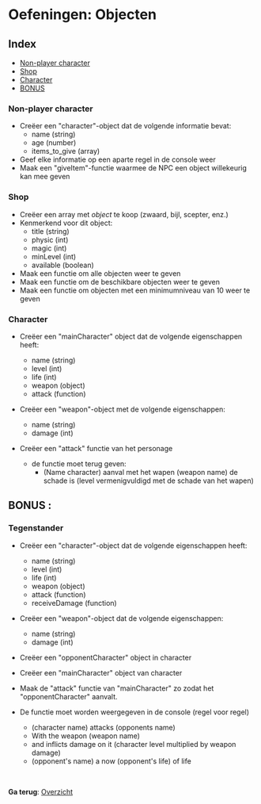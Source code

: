 # Oefeningen: Objecten

## Index
 - [Non-player character](#non-player-character)
 - [Shop](#shop)
 - [Character](#character)
 - [BONUS](#bonus)

### Non-player character
 - Creëer een "character"-object dat de volgende informatie bevat: 
    * name (string) 
    * age (number) 
    * items_to_give (array)
 - Geef elke informatie op een aparte regel in de console weer
 - Maak een "giveItem"-functie waarmee de NPC een object willekeurig kan mee geven

### Shop
 - Creëer een array met *object* te koop (zwaard, bijl, scepter, enz.)
 - Kenmerkend voor dit object:
    * title (string) 
    * physic (int)
    * magic (int)
    * minLevel (int)
    * available (boolean)
 - Maak een functie om alle objecten weer te geven
 - Maak een functie om de beschikbare objecten weer te geven
 - Maak een functie om objecten met een minimumniveau van 10 weer te geven


### Character

 - Creëer een "mainCharacter" object dat de volgende eigenschappen heeft: 
    * name (string) 
    * level (int) 
    * life (int) 
    * weapon (object) 
    * attack (function) 

 - Creëer een "weapon"-object met de volgende eigenschappen:    
    * name (string) 
    * damage (int) 

- Creëer een "attack" functie van het personage
	* de functie moet terug geven:
		* (Name character) aanval met het wapen (weapon name) de schade is (level vermenigvuldigd met de schade van het wapen)



## BONUS :

### Tegenstander

 - Creëer een "character"-object dat de volgende eigenschappen heeft: 
    * name (string) 
    * level (int) 
    * life (int) 
    * weapon (object) 
    * attack (function)
    * receiveDamage (function)

 - Creëer een "weapon"-object dat de volgende eigenschappen:
    * name (string) 
    * damage (int) 

 - Creëer een "opponentCharacter" object in character
 - Creëer een "mainCharacter" object van character

 - Maak de "attack" functie van "mainCharacter" zo zodat het "opponentCharacter" aanvalt.
 - De functie moet worden weergegeven in de console (regel voor regel)
	* (character name) attacks (opponents name)
	* With the weapon (weapon name)
	* and inflicts damage on it (character level multiplied by weapon damage)
	* (opponent's name) a now (opponent's life) of life

&nbsp;

**Ga terug**: [Overzicht](../../)  

